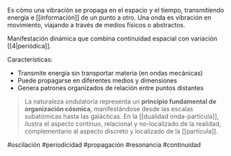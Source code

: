 Es cómo una vibración se propaga en el espacio y el tiempo, transmitiendo energía e [[información]] de un punto a otro. Una onda es vibración en movimiento, viajando a través de medios físicos o abstractos.

Manifestación dinámica que combina continuidad espacial con variación [[4|periódica]].

Características:
- Transmite energía sin transportar materia (en ondas mecánicas)
- Puede propagarse en diferentes medios y dimensiones
- Genera patrones organizados de relación entre puntos distantes

> La naturaleza ondulatoria representa un **principio fundamental de organización cósmica**, manifestándose desde las escalas subatómicas hasta las galácticas. En la [[dualidad onda-partícula]], ilustra el aspecto continuo, relacional y no-localizado de la realidad, complementario al aspecto discreto y localizado de la [[partícula]].

#oscilación #periodicidad #propagación #resonancia #continuidad
